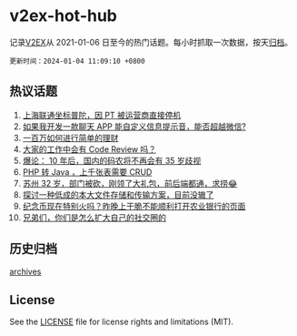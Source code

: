 # v2ex-hot-hub

 记录[V2EX](https://www.v2ex.com/)从 2021-01-06 日至今的热门话题。每小时抓取一次数据，按天[归档](archives)。

`更新时间：2024-01-04 11:09:10 +0800`

## 热议话题

1. [上海联通坐标普陀，因 PT 被运营商直接停机](https://www.v2ex.com/t/1005459)
1. [如果我开发一款聊天 APP 能自定义信息提示音，能否超越微信?](https://www.v2ex.com/t/1005514)
1. [一百万如何进行简单的理财](https://www.v2ex.com/t/1005508)
1. [大家的工作中会有 Code Review 吗？](https://www.v2ex.com/t/1005441)
1. [爆论： 10 年后，国内的码农将不再会有 35 岁歧视](https://www.v2ex.com/t/1005658)
1. [PHP 转 Java ，上千张表需要 CRUD](https://www.v2ex.com/t/1005420)
1. [苏州 32 岁，部门被砍，刚领了大礼包，前后端都通，求捞😂](https://www.v2ex.com/t/1005468)
1. [探讨一种低成的本大文件存储和传输方案，目前没辙了](https://www.v2ex.com/t/1005613)
1. [纪念币现在特别火吗？昨晚上干脆不能顺利打开农业银行的页面](https://www.v2ex.com/t/1005673)
1. [兄弟们，你们是怎么扩大自己的社交圈的](https://www.v2ex.com/t/1005446)

## 历史归档

[archives](archives)

## License

See the [LICENSE](LICENSE) file for license rights and limitations (MIT).
